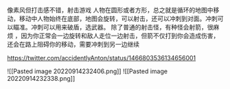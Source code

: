 像素风但打击感不错，射击游戏
人物在圆形或者方形，总之就是循环的地图中移动，移动中人物始终在底部，地图会旋转，可以射击，还可以冲刺到对面。冲刺可以瞄准。冲刺可以用来破盾，选武器。
除了普通的射击怪，有种怪会射箭，很麻烦 ，因为你正常会一边旋转和敌人走位一边射击，但箭不仅打到你会造成伤害，还会在路上阻碍你的移动，需要冲刺到另一边继续

https://twitter.com/accidentlyAnton/status/1466803536134656001

![[Pasted image 20220914232406.png]]
![[Pasted image 20220914232338.png]]